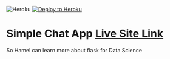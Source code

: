 ![Heroku](https://heroku-badge.herokuapp.com/?app=stark-fjord-77658) 
[![Deploy to Heroku](https://www.herokucdn.com/deploy/button.png)](https://heroku.com/deploy)

# Simple Chat App [Live Site Link](https://stark-fjord-77658.herokuapp.com/)
So Hamel can learn more about flask for Data Science
